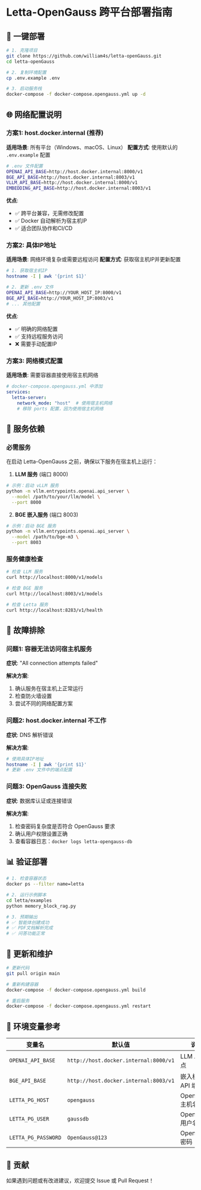 # Letta-OpenGauss 跨平台部署指南

## 🚀 一键部署

```bash
# 1. 克隆项目
git clone https://github.com/william4s/letta-openGauss.git
cd letta-openGauss

# 2. 复制环境配置
cp .env.example .env

# 3. 启动服务栈
docker-compose -f docker-compose.opengauss.yml up -d
```

## 🌐 网络配置说明

### 方案1: host.docker.internal (推荐)

**适用场景**: 所有平台（Windows、macOS、Linux）
**配置方式**: 使用默认的 `.env.example` 配置

```bash
# .env 文件配置
OPENAI_API_BASE=http://host.docker.internal:8000/v1
BGE_API_BASE=http://host.docker.internal:8003/v1
VLLM_API_BASE=http://host.docker.internal:8000/v1
EMBEDDING_API_BASE=http://host.docker.internal:8003/v1
```

**优点**:
- ✅ 跨平台兼容，无需修改配置
- ✅ Docker 自动解析为宿主机IP
- ✅ 适合团队协作和CI/CD

### 方案2: 具体IP地址

**适用场景**: 网络环境复杂或需要远程访问
**配置方式**: 获取宿主机IP并更新配置

```bash
# 1. 获取宿主机IP
hostname -I | awk '{print $1}'

# 2. 更新 .env 文件
OPENAI_API_BASE=http://YOUR_HOST_IP:8000/v1
BGE_API_BASE=http://YOUR_HOST_IP:8003/v1
# ... 其他配置
```

**优点**:
- ✅ 明确的网络配置
- ✅ 支持远程服务访问
- ❌ 需要手动配置IP

### 方案3: 网络模式配置

**适用场景**: 需要容器直接使用宿主机网络

```yaml
# docker-compose.opengauss.yml 中添加
services:
  letta-server:
    network_mode: "host"  # 使用宿主机网络
    # 移除 ports 配置，因为使用宿主机网络
```

## 🔧 服务依赖

### 必需服务

在启动 Letta-OpenGauss 之前，确保以下服务在宿主机上运行：

1. **LLM 服务** (端口 8000)
```bash
# 示例：启动 vLLM 服务
python -m vllm.entrypoints.openai.api_server \
  --model /path/to/your/llm/model \
  --port 8000
```

2. **BGE 嵌入服务** (端口 8003)
```bash
# 示例：启动 BGE 服务
python -m vllm.entrypoints.openai.api_server \
  --model /path/to/bge-m3 \
  --port 8003
```

### 服务健康检查

```bash
# 检查 LLM 服务
curl http://localhost:8000/v1/models

# 检查 BGE 服务
curl http://localhost:8003/v1/models

# 检查 Letta 服务
curl http://localhost:8283/v1/health
```

## 🐛 故障排除

### 问题1: 容器无法访问宿主机服务

**症状**: "All connection attempts failed"

**解决方案**:
1. 确认服务在宿主机上正常运行
2. 检查防火墙设置
3. 尝试不同的网络配置方案

### 问题2: host.docker.internal 不工作

**症状**: DNS 解析错误

**解决方案**:
```bash
# 使用具体IP地址
hostname -I | awk '{print $1}'
# 更新 .env 文件中的端点配置
```

### 问题3: OpenGauss 连接失败

**症状**: 数据库认证或连接错误

**解决方案**:
1. 检查密码复杂度是否符合 OpenGauss 要求
2. 确认用户权限设置正确
3. 查看容器日志：`docker logs letta-opengauss-db`

## 📊 验证部署

```bash
# 1. 检查容器状态
docker ps --filter name=letta

# 2. 运行示例脚本
cd letta/examples
python memory_block_rag.py

# 3. 预期输出
# ✅ 智能体创建成功
# ✅ PDF文档解析完成
# ✅ 问答功能正常
```

## 🔄 更新和维护

```bash
# 更新代码
git pull origin main

# 重新构建容器
docker-compose -f docker-compose.opengauss.yml build

# 重启服务
docker-compose -f docker-compose.opengauss.yml restart
```

## 📝 环境变量参考

| 变量名 | 默认值 | 说明 |
|--------|--------|------|
| `OPENAI_API_BASE` | `http://host.docker.internal:8000/v1` | LLM API 端点 |
| `BGE_API_BASE` | `http://host.docker.internal:8003/v1` | 嵌入模型 API 端点 |
| `LETTA_PG_HOST` | `opengauss` | OpenGauss 主机名 |
| `LETTA_PG_USER` | `gaussdb` | OpenGauss 用户名 |
| `LETTA_PG_PASSWORD` | `OpenGauss@123` | OpenGauss 密码 |

## 🤝 贡献

如果遇到问题或有改进建议，欢迎提交 Issue 或 Pull Request！